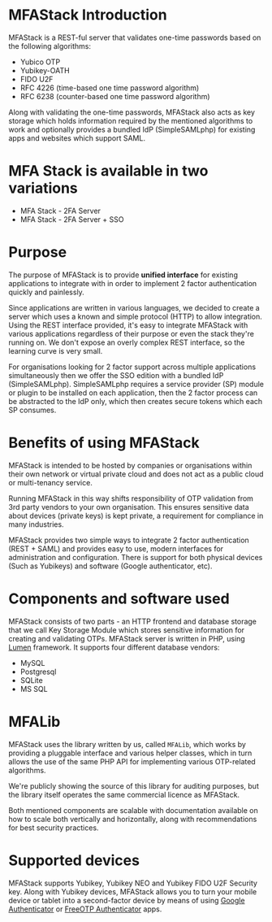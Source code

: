 # MFAStack Introduction

MFAStack is a REST-ful server that validates one-time passwords based on the following algorithms: 

- Yubico OTP
- Yubikey-OATH
- FIDO U2F
- RFC 4226 (time-based one time password algorithm)
- RFC 6238 (counter-based one time password algorithm)

Along with validating the one-time passwords, MFAStack also acts as key storage which holds information required by the mentioned algorithms to work and optionally provides a bundled IdP (SimpleSAMLphp) for existing apps and websites which support SAML.

# MFA Stack is available in two variations

- MFA Stack - 2FA Server
- MFA Stack - 2FA Server + SSO

# Purpose 

The purpose of MFAStack is to provide **unified interface** for existing applications to integrate with in order to implement 2 factor authentication quickly and painlessly.

Since applications are written in various languages, we decided to create a server which uses a known and simple protocol (HTTP) to allow integration. Using the REST interface provided, it's easy to integrate MFAStack with various applications regardless of their purpose or even the stack they're running on. We don't expose an overly complex REST interface, so the learning curve is very small.

For organisations looking for 2 factor support across multiple applications simultaneously then we offer the SSO edition with a bundled IdP (SimpleSAMLphp).  SimpleSAMLphp requires a service provider (SP) module or plugin to be installed on each application, then the 2 factor process can be abstracted to the IdP only, which then creates secure tokens which each SP consumes.

# Benefits of using MFAStack 
 
MFAStack is intended to be hosted by companies or organisations within their own network or virtual private cloud and does not act as a public cloud or multi-tenancy service.  

Running MFAStack in this way shifts responsibility of OTP validation from 3rd party vendors to your own organisation.  This ensures sensitive data about devices (private keys) is kept private, a requirement for compliance in many industries.

MFAStack provides two simple ways to integrate 2 factor authentication (REST + SAML) and provides easy to use, modern interfaces for administration and configuration.   There is support for both physical devices (Such as Yubikeys) and software (Google authenticator, etc).
 
# Components and software used 

MFAStack consists of two parts - an HTTP frontend and database storage that we call Key Storage Module which stores sensitive information for creating and validating OTPs. 
MFAStack server is written in PHP, using [Lumen](http://lumen.laravel.com) framework.
It supports four different database vendors:

- MySQL
- Postgresql
- SQLite
- MS SQL

# MFALib

MFAStack uses the library written by us, called `MFALib`, which works by providing a pluggable interface and various helper classes, which in turn allows the use of the same PHP API for implementing various OTP-related algorithms.

We're publicly showing the source of this library for auditing purposes, but the library itself operates the same commercial licence as MFAStack.

Both mentioned components are scalable with documentation available on how to scale both vertically and horizontally, along with recommendations for best security practices.

# Supported devices 
 
MFAStack supports Yubikey, Yubikey NEO and Yubikey FIDO U2F Security key. 
Along with Yubikey devices, MFAStack allows you to turn your mobile device or tablet into a second-factor device by means of using [Google Authenticator](https://play.google.com/store/apps/details?id=com.google.android.apps.authenticator2) or [FreeOTP Authenticator](https://play.google.com/store/apps/details?id=org.fedorahosted.freeotp&hl=hr) apps.